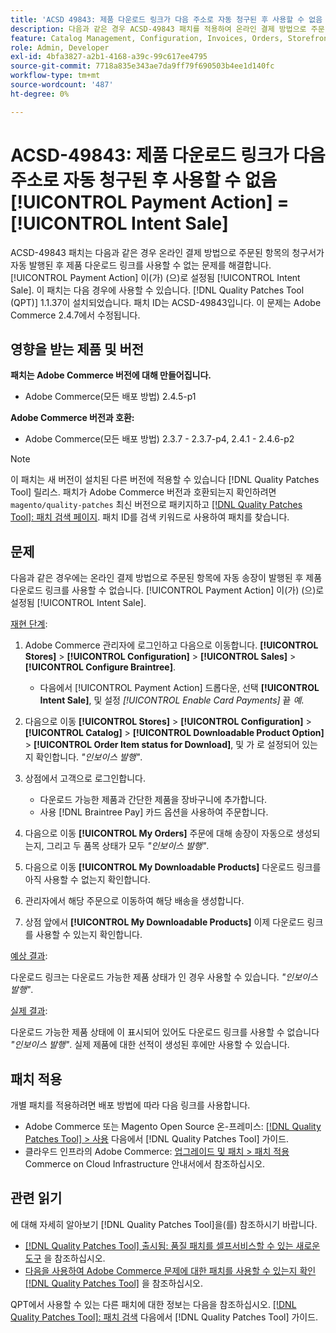 ```yaml
---
title: 'ACSD 49843: 제품 다운로드 링크가 다음 주소로 자동 청구된 후 사용할 수 없음 [!UICONTROL Payment Action] = [!UICONTROL Intent Sale]'
description: 다음과 같은 경우 ACSD-49843 패치를 적용하여 온라인 결제 방법으로 주문 품목이 자동 인보이스 발행된 후 제품 다운로드 링크를 사용할 수 없는 Adobe Commerce 문제를 해결합니다. [!UICONTROL Payment Action] 이(가) (으)로 설정됨 [!UICONTROL Intent Sale].
feature: Catalog Management, Configuration, Invoices, Orders, Storefront
role: Admin, Developer
exl-id: 4bfa3827-a2b1-4168-a39c-99c617ee4795
source-git-commit: 7718a835e343ae7da9ff79f690503b4ee1d140fc
workflow-type: tm+mt
source-wordcount: '487'
ht-degree: 0%

---
```


# ACSD-49843: 제품 다운로드 링크가 다음 주소로 자동 청구된 후 사용할 수 없음 [!UICONTROL Payment Action] = [!UICONTROL Intent Sale]

ACSD-49843 패치는 다음과 같은 경우 온라인 결제 방법으로 주문된 항목의 청구서가 자동 발행된 후 제품 다운로드 링크를 사용할 수 없는 문제를 해결합니다. [!UICONTROL Payment Action] 이(가) (으)로 설정됨 [!UICONTROL Intent Sale]. 이 패치는 다음 경우에 사용할 수 있습니다. [!DNL Quality Patches Tool (QPT)] 1.1.37이 설치되었습니다. 패치 ID는 ACSD-49843입니다. 이 문제는 Adobe Commerce 2.4.7에서 수정됩니다.

## 영향을 받는 제품 및 버전

**패치는 Adobe Commerce 버전에 대해 만들어집니다.**

* Adobe Commerce(모든 배포 방법) 2.4.5-p1

**Adobe Commerce 버전과 호환:**

* Adobe Commerce(모든 배포 방법) 2.3.7 - 2.3.7-p4, 2.4.1 - 2.4.6-p2

>[!NOTE]
>
>이 패치는 새 버전이 설치된 다른 버전에 적용할 수 있습니다 [!DNL Quality Patches Tool] 릴리스. 패치가 Adobe Commerce 버전과 호환되는지 확인하려면 `magento/quality-patches` 최신 버전으로 패키지하고 [[!DNL Quality Patches Tool]: 패치 검색 페이지](https://experienceleague.adobe.com/tools/commerce-quality-patches/index.html). 패치 ID를 검색 키워드로 사용하여 패치를 찾습니다.

## 문제

다음과 같은 경우에는 온라인 결제 방법으로 주문된 항목에 자동 송장이 발행된 후 제품 다운로드 링크를 사용할 수 없습니다. [!UICONTROL Payment Action] 이(가) (으)로 설정됨 [!UICONTROL Intent Sale].

<u>재현 단계</u>:

1. Adobe Commerce 관리자에 로그인하고 다음으로 이동합니다. **[!UICONTROL Stores]** > **[!UICONTROL Configuration]** > **[!UICONTROL Sales]** > **[!UICONTROL Configure Braintree]**.

   * 다음에서 [!UICONTROL Payment Action] 드롭다운, 선택 **[!UICONTROL Intent Sale]**, 및 설정 *[!UICONTROL Enable Card Payments]* 끝 *예*.

1. 다음으로 이동 **[!UICONTROL Stores]** > **[!UICONTROL Configuration]** > **[!UICONTROL Catalog]** > **[!UICONTROL Downloadable Product Option]** > **[!UICONTROL Order Item status for Download]**, 및 가 로 설정되어 있는지 확인합니다. *&quot;인보이스 발행&quot;*.
1. 상점에서 고객으로 로그인합니다.

   * 다운로드 가능한 제품과 간단한 제품을 장바구니에 추가합니다.
   * 사용 [!DNL Braintree Pay] 카드 옵션을 사용하여 주문합니다.

1. 다음으로 이동 **[!UICONTROL My Orders]** 주문에 대해 송장이 자동으로 생성되는지, 그리고 두 품목 상태가 모두 *&quot;인보이스 발행&quot;*.
1. 다음으로 이동 **[!UICONTROL My Downloadable Products]** 다운로드 링크를 아직 사용할 수 없는지 확인합니다.
1. 관리자에서 해당 주문으로 이동하여 해당 배송을 생성합니다.
1. 상점 앞에서 **[!UICONTROL My Downloadable Products]** 이제 다운로드 링크를 사용할 수 있는지 확인합니다.

<u>예상 결과</u>:

다운로드 링크는 다운로드 가능한 제품 상태가 인 경우 사용할 수 있습니다. *&quot;인보이스 발행&quot;*.

<u>실제 결과</u>:

다운로드 가능한 제품 상태에 이 표시되어 있어도 다운로드 링크를 사용할 수 없습니다 *&quot;인보이스 발행&quot;*. 실제 제품에 대한 선적이 생성된 후에만 사용할 수 있습니다.

## 패치 적용

개별 패치를 적용하려면 배포 방법에 따라 다음 링크를 사용합니다.

* Adobe Commerce 또는 Magento Open Source 온-프레미스: [[!DNL Quality Patches Tool] > 사용](https://experienceleague.adobe.com/docs/commerce-operations/tools/quality-patches-tool/usage.html) 다음에서 [!DNL Quality Patches Tool] 가이드.
* 클라우드 인프라의 Adobe Commerce: [업그레이드 및 패치 > 패치 적용](https://experienceleague.adobe.com/docs/commerce-cloud-service/user-guide/develop/upgrade/apply-patches.html) Commerce on Cloud Infrastructure 안내서에서 참조하십시오.

## 관련 읽기

에 대해 자세히 알아보기 [!DNL Quality Patches Tool]을(를) 참조하시기 바랍니다.

* [[!DNL Quality Patches Tool] 출시됨: 품질 패치를 셀프서비스할 수 있는 새로운 도구](/help/announcements/adobe-commerce-announcements/magento-quality-patches-released-new-tool-to-self-serve-quality-patches.md) 을 참조하십시오.
* [다음을 사용하여 Adobe Commerce 문제에 대한 패치를 사용할 수 있는지 확인 [!DNL Quality Patches Tool]](/help/support-tools/patches-available-in-qpt-tool/check-patch-for-magento-issue-with-magento-quality-patches.md) 을 참조하십시오.

QPT에서 사용할 수 있는 다른 패치에 대한 정보는 다음을 참조하십시오. [[!DNL Quality Patches Tool]: 패치 검색](https://experienceleague.adobe.com/tools/commerce-quality-patches/index.html) 다음에서 [!DNL Quality Patches Tool] 가이드.
